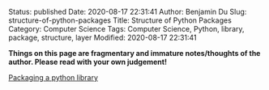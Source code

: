 Status: published
Date: 2020-08-17 22:31:41
Author: Benjamin Du
Slug: structure-of-python-packages
Title: Structure of Python Packages
Category: Computer Science
Tags: Computer Science, Python, library, package, structure, layer
Modified: 2020-08-17 22:31:41

**Things on this page are fragmentary and immature notes/thoughts of the author. Please read with your own judgement!**

[Packaging a python library](https://blog.ionelmc.ro/2014/05/25/python-packaging/#the-structure)